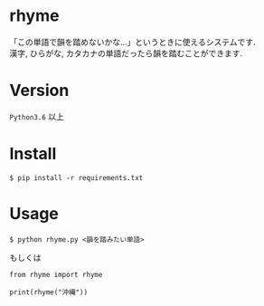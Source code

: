 # rhyme
「この単語で韻を踏めないかな...」というときに使えるシステムです.  
漢字, ひらがな, カタカナの単語だったら韻を踏むことができます.

# Version
`Python3.6` 以上

# Install
```
$ pip install -r requirements.txt
```

# Usage
```
$ python rhyme.py <韻を踏みたい単語>
```
もしくは
```
from rhyme import rhyme

print(rhyme("沖縄"))
```
